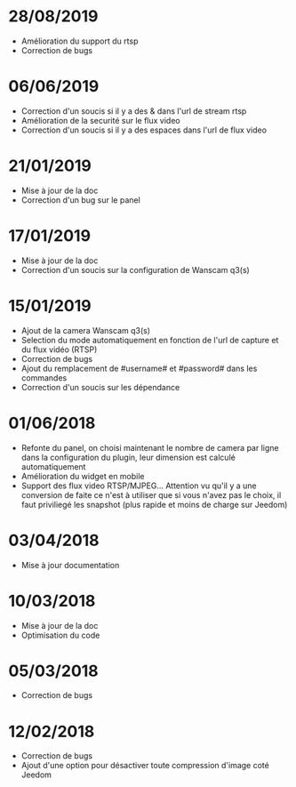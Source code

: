 # 28/08/2019

- Amélioration du support du rtsp
- Correction de bugs

# 06/06/2019

- Correction d'un soucis si il y a des & dans l'url de stream rtsp
- Amélioration de la securité sur le flux video
- Correction d'un soucis si il y a des espaces dans l'url de flux video

# 21/01/2019

- Mise à jour de la doc
- Correction d'un bug sur le panel

# 17/01/2019

- Mise à jour de la doc
- Correction d'un soucis sur la configuration de Wanscam q3(s)

# 15/01/2019

- Ajout de la camera Wanscam q3(s)
- Selection du mode automatiquement en fonction de l'url de capture et du flux vidéo (RTSP)
- Correction de bugs
- Ajout du remplacement de #username# et #password# dans les commandes
- Correction d'un soucis sur les dépendance

# 01/06/2018

- Refonte du panel, on choisi maintenant le nombre de camera par ligne dans la configuration du plugin, leur dimension est calculé automatiquement
- Amélioration du widget en mobile
- Support des flux video RTSP/MJPEG... Attention vu qu'il y a une conversion de faite ce n'est à utiliser que si vous n'avez pas le choix, il faut priviliegé les snapshot (plus rapide et moins de charge sur Jeedom)

# 03/04/2018

- Mise à jour documentation

# 10/03/2018

- Mise à jour de la doc
- Optimisation du code

# 05/03/2018

- Correction de bugs

# 12/02/2018

- Correction de bugs
- Ajout d'une option pour désactiver toute compression d'image coté Jeedom

